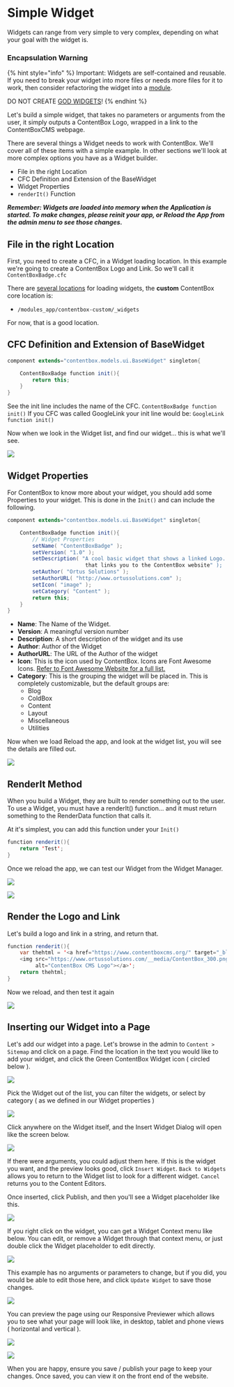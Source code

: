 # Simple Widget

Widgets can range from very simple to very complex, depending on what your goal with the widget is.&#x20;

### Encapsulation Warning

{% hint style="info" %}
Important: Widgets are self-contained and reusable.  If you need to break your widget into more files or needs more files for it to work, then consider refactoring the widget into a [module](../../../usage/using-contentbox/modules/). &#x20;

DO NOT CREATE [GOD WIDGETS](https://en.wikipedia.org/wiki/God\_object)!
{% endhint %}

Let's build a simple widget, that takes no parameters or arguments from the user, it simply outputs a ContentBox Logo, wrapped in a link to the ContentBoxCMS webpage.

There are several things a Widget needs to work with ContentBox. We'll cover all of these items with a simple example. In other sections we'll look at more complex options you have as a Widget builder.

* File in the right Location
* CFC Definition and Extension of the BaseWidget
* Widget Properties
* `renderIt()` Function

_**Remember: Widgets are loaded into memory when the Application is started. To make changes, please reinit your app, or Reload the App from the admin menu to see those changes.**_

## File in the right Location

First, you need to create a CFC, in a Widget loading location. In this example we're going to create a ContentBox Logo and Link. So we'll call it `ContentBoxBadge.cfc`

There are [several locations](./#widget-locations) for loading widgets, the **custom** ContentBox core location is:

* `/modules_app/contentbox-custom/_widgets`

For now, that is a good location.

## CFC Definition and Extension of BaseWidget

```java
component extends="contentbox.models.ui.BaseWidget" singleton{

    ContentBoxBadge function init(){
        return this;
    }
}
```

See the init line includes the name of the CFC. `ContentBoxBadge function init()` If you CFC was called GoogleLink your init line would be: `GoogleLink function init()`

Now when we look in the Widget list, and find our widget... this is what we'll see.

![](../../../.gitbook/assets/cb\_widget\_basis\_nometa.jpg)

## Widget Properties

For ContentBox to know more about your widget, you should add some Properties to your widget. This is done in the `Init()` and can include the following.

```java
component extends="contentbox.models.ui.BaseWidget" singleton{

    ContentBoxBadge function init(){
        // Widget Properties
        setName( "ContentBoxBadge" );
        setVersion( "1.0" );
        setDescription( "A cool basic widget that shows a linked Logo.
                         that links you to the ContentBox website" );
        setAuthor( "Ortus Solutions" );
        setAuthorURL( "http://www.ortussolutions.com" );
        setIcon( "image" );
        setCategory( "Content" );
        return this;
    }
}
```

* **Name**: The Name of the Widget.
* **Version**: A meaningful version number
* **Description**: A short description of the widget and its use
* **Author**: Author of the Widget
* **AuthorURL**: The URL of the Author of the widget
* **Icon**: This is the icon used by ContentBox. Icons are Font Awesome Icons. [Refer to Font Awesome Website for a full list.](http://fontawesome.io/)&#x20;
* **Category**: This is the grouping the widget will be placed in. This is completely customizable, but the default groups are:
  * Blog
  * ColdBox
  * Content
  * Layout
  * Miscellaneous
  * Utilities

Now when we load Reload the app, and look at the widget list, you will see the details are filled out.

![](../../../.gitbook/assets/cb\_widget\_basis\_withmeta.jpg)

## RenderIt Method

When you build a Widget, they are built to render something out to the user. To use a Widget, you must have a renderIt() function... and it must return something to the RenderData function that calls it.

At it's simplest, you can add this function under your `Init()`

```java
function renderit(){
    return 'Test';
}
```

Once we reload the app, we can test our Widget from the Widget Manager.

![](../../../.gitbook/assets/cb\_widget\_reload.jpg)

![](../../../.gitbook/assets/cb\_widget\_test.jpg)

## Render the Logo and Link

Let's build a logo and link in a string, and return that.

```java
function renderit(){
    var thehtml = '<a href="https://www.contentboxcms.org/" target="_blank">
    <img src="https://www.ortussolutions.com/__media/ContentBox_300.png"
         alt="ContentBox CMS Logo"></a>';
    return thehtml;
}
```

Now we reload, and then test it again

![](../../../.gitbook/assets/cb\_widget\_test\_final.jpg)

## Inserting our Widget into a Page

Let's add our widget into a page. Let's browse in the admin to `Content > Sitemap` and click on a page. Find the location in the text you would like to add your widget, and click the Green ContentBox Widget icon ( circled below ).

![](../../../.gitbook/assets/cb\_widget\_insert.jpg)

Pick the Widget out of the list, you can filter the widgets, or select by category ( as we defined in our Widget properties )

![](../../../.gitbook/assets/cb\_widget\_insert\_pick.jpg)

Click anywhere on the Widget itself, and the Insert Widget Dialog will open like the screen below.

![](<../../../.gitbook/assets/cb\_widget\_insert\_options (1).jpg>)

If there were arguments, you could adjust them here. If this is the widget you want, and the preview looks good, click `Insert Widget`. `Back to Widgets` allows you to return to the Widget list to look for a different widget. `Cancel` returns you to the Content Editors.

Once inserted, click Publish, and then you'll see a Widget placeholder like this.

![](<../../../.gitbook/assets/cb\_widget\_placerholder (1).jpg>)

If you right click on the widget, you can get a Widget Context menu like below. You can edit, or remove a Widget through that context menu, or just double click the Widget placeholder to edit directly.

![](../../../.gitbook/assets/cb\_widget\_edit.jpg)

This example has no arguments or parameters to change, but if you did, you would be able to edit those here, and click `Update Widget` to save those changes.

![](../../../.gitbook/assets/cb\_widget\_insert\_edit.jpg)

You can preview the page using our Responsive Previewer which allows you to see what your page will look like, in desktop, tablet and phone views ( horizontal and vertical ).

![](../../../.gitbook/assets/cb\_widget\_preview.jpg)

![](<../../../.gitbook/assets/cb\_widget\_preview2 (1).jpg>)

When you are happy, ensure you save / publish your page to keep your changes. Once saved, you can view it on the front end of the website.
